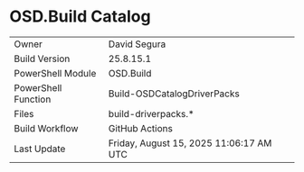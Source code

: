 ﻿# OSD.Build Catalog

| | |
|-|-|
| Owner | David Segura |
| Build Version | 25.8.15.1 |
| PowerShell Module | OSD.Build |
| PowerShell Function | Build-OSDCatalogDriverPacks |
| Files | build-driverpacks.* |
| Build Workflow | GitHub Actions |
| Last Update | Friday, August 15, 2025 11:06:17 AM UTC |
